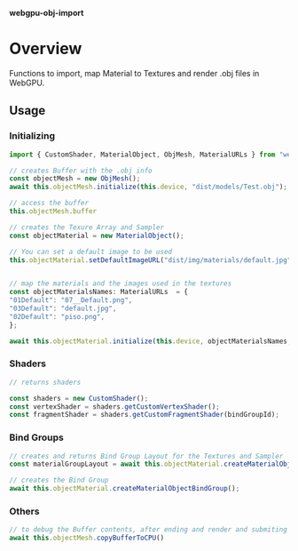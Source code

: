 **webgpu-obj-import**

# Overview

Functions to import, map Material to Textures and render .obj files in WebGPU.

## Usage

### Initializing

```typescript
import { CustomShader, MaterialObject, ObjMesh, MaterialURLs } from "webgpu-obj-import";

// creates Buffer with the .obj info
const objectMesh = new ObjMesh();
await this.objectMesh.initialize(this.device, "dist/models/Test.obj");

// access the buffer
this.objectMesh.buffer

// creates the Texure Array and Sampler
const objectMaterial = new MaterialObject();

// You can set a default image to be used
this.objectMaterial.setDefaultImageURL("dist/img/materials/default.jpg");


// map the materials and the images used in the textures
const objectMaterialsNames: MaterialURLs  = {
"01Default": "07__Default.png",
"03Default": "default.jpg",
"02Default": "piso.png",
};

await this.objectMaterial.initialize(this.device, objectMaterialsNames, objectMesh.materials);
````
### Shaders

```typescript
// returns shaders

const shaders = new CustomShader();
const vertexShader = shaders.getCustomVertexShader();
const fragmentShader = shaders.getCustomFragmentShader(bindGroupId);
````

### Bind Groups

```typescript
// creates and returns Bind Group Layout for the Textures and Sampler
const materialGroupLayout = await this.objectMaterial.createMaterialObjectBindGroupLayout(this.device);

// creates the Bind Group
await this.objectMaterial.createMaterialObjectBindGroup();
````

### Others

```typescript
// to debug the Buffer contents, after ending and render and submiting the queue use:
await this.objectMesh.copyBufferToCPU()
```